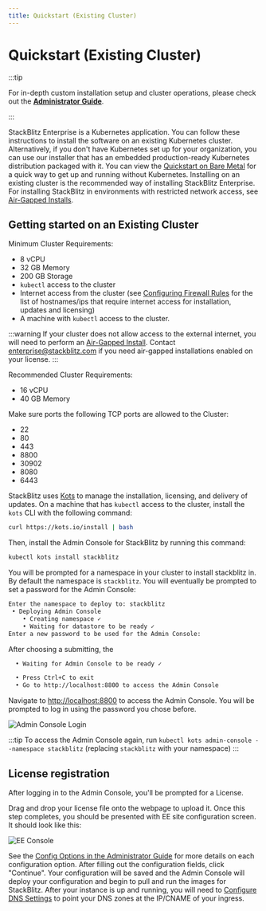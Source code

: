 ```yaml
---
title: Quickstart (Existing Cluster)
---
```


# Quickstart (Existing Cluster)

:::tip

For in-depth custom installation setup and cluster operations, please check out the **[Administrator Guide](/enterprise/installation/administrator-guide)**.

:::

StackBlitz Enterprise is a Kubernetes application. You can follow these instructions to install the software on an existing Kubernetes cluster. Alternatively, if
you don't have Kubernetes set up for your organization, you can use our installer that has an embedded production-ready Kubernetes distribution packaged with it.
You can view the [Quickstart on Bare Metal](/enterprise/installation/quickstart) for a quick way to get up and running without Kubernetes. Installing on
an existing cluster is the recommended way of installing StackBlitz Enterprise. For installing StackBlitz in environments with restricted network access, see
[Air-Gapped Installs](/enterprise/installation/air-gapped-installs).

## Getting started on an Existing Cluster

Minimum Cluster Requirements:

- 8 vCPU
- 32 GB Memory
- 200 GB Storage
- `kubectl` access to the cluster
- Internet access from the cluster (see [Configuring Firewall Rules](/enterprise/configuring-firewall-rules) for the list of hostnames/ips that require internet access for installation, updates and licensing)
- A machine with `kubectl` access to the cluster.

:::warning
If your cluster does not allow access to the external internet, you will need to perform an [Air-Gapped Install](/enterprise/installation/air-gapped-installs).
Contact [enterprise@stackblitz.com](mailto:enterprise@stackblitz.com) if you need air-gapped installations enabled on your license.
:::

Recommended Cluster Requirements:

- 16 vCPU
- 40 GB Memory

Make sure ports the following TCP ports are allowed to the Cluster:

- 22
- 80
- 443
- 8800
- 30902
- 8080
- 6443

StackBlitz uses [Kots](https://kots.io) to manage the installation, licensing, and delivery of updates. On a machine that has `kubectl` access to the cluster, install the `kots` CLI with the following command:

```sh
curl https://kots.io/install | bash
```

Then, install the Admin Console for StackBlitz by running this command:

```sh
kubectl kots install stackblitz
```

You will be prompted for a namespace in your cluster to install stackblitz in. By default the namespace is `stackblitz`. You will eventually be prompted to set a password for the Admin Console:

```sh
Enter the namespace to deploy to: stackblitz
 • Deploying Admin Console
    • Creating namespace ✓
    • Waiting for datastore to be ready ✓
Enter a new password to be used for the Admin Console:
```

After choosing a submitting, the

```sh
  • Waiting for Admin Console to be ready ✓

  • Press Ctrl+C to exit
  • Go to http://localhost:8800 to access the Admin Console
```

Navigate to [http://localhost:8800](http://localhost:8800) to access the Admin Console. You will be prompted to log in using the password you chose before.

![Admin Console Login](/doc_images/admin-console-login.png)

:::tip
To access the Admin Console again, run `kubectl kots admin-console --namespace stackblitz` (replacing `stackblitz` with your namespace)
:::

## License registration

After logging in to the Admin Console, you'll be prompted for a License.

Drag and drop your license file onto the webpage to upload it. Once this step completes, you should be presented with EE site configuration screen. It should look like this:

![EE Console](/doc_images/ee-console-config.png)

See the [Config Options in the Administrator Guide](http://local.stackblitz.com:3000/enterprise/installation/administrator-guide#config-options) for more details on each configuration option. After filling out the configuration fields, click "Continue". Your configuration will be saved and the Admin Console will deploy your configuration and begin to pull and run the images for StackBlitz. After your instance is up and running, you will need to [Configure DNS Settings](http://local.stackblitz.com:3000/enterprise/configuring-dns) to point your DNS zones at the IP/CNAME of your ingress.
